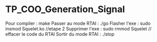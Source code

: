 # TP_COO_Generation_Signal
Pour compiler :  make 
Passer au mode RTAI : ./go
Flasher l'exe : sudo insmod Squelet.ko //etape 2 
Supprimer l'exe : sudo rmmod Squelet // effacer le code du RTAI
Sortir du mode RTAI : ./stop
